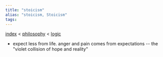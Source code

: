 ```yaml
---
title: "stoicism"
alias: "stoicism, Stoicism"
tags: 
---
```


[index](/.md) < [philosophy](1-philosophy.md) < [logic](Logic.md)

- expect less from life. anger and pain comes from expectations -- the "violet collision of hope and reality"